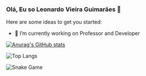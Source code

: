 ### Olá, Eu so Leonardo Vieira Guimarães 👋

Here are some ideas to get you started:

- 🔭 I’m currently working on Professor and Developer
<!-- - 🌱 I’m currently learning ...
- 👯 I’m looking to collaborate on ...
- 🤔 I’m looking for help with ...
- 💬 Ask me about ...
- 📫 How to reach me: ...
- 😄 Pronouns: ...
- ⚡ Fun fact: ... -->


[![Anurag's GitHub stats](https://github-readme-stats.vercel.app/api?username=LeonardoVieiraGuimaraes&show&icons=true&theme=transparent)](https://github.com/anuraghazra/github-readme-stats)

![Top Langs](https://github-readme-stats.vercel.app/api/top-langs/?username=LeonardoVieiraGuimaraes&hide_progress=true)


![Snake Game](https://github.com/LeonardoVieiraGuimaraes/LeonardoVieiraGuimaraes/blob/main/snake_game.svg)


